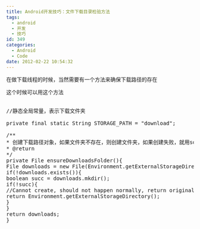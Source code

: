 ```yaml
---
title: Android开发技巧：文件下载目录检验方法
tags:
  - android
  - 开发
  - 技巧
id: 349
categories:
  - Android
  - Code
date: 2012-02-22 10:54:32
---
```


在做下载线程的时候，当然需要有一个方法来确保下载路径的存在

这个时候可以用这个方法

<pre lang="java" line="1">

//静态全局常量，表示下载文件夹

private final static String STORAGE_PATH = "download";

/**
* 创建下载路径对象，如果文件夹不存在，则创建文件夹，如果创建失败，就用sdcard根目录代替
* @return
*/
private File ensureDownloadsFolder(){
File downloads = new File(Environment.getExternalStorageDirectory(), STORAGE_PATH);
if(!downloads.exists()){
boolean succ = downloads.mkdir();
if(!succ){
//Cannot create, should not happen normally, return original directory
return Environment.getExternalStorageDirectory();
}
}
return downloads;
}

</pre>
